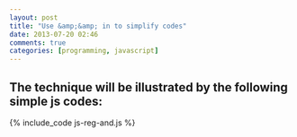 ```yaml
---
layout: post
title: "Use &amp;&amp; in to simplify codes"
date: 2013-07-20 02:46
comments: true
categories: [programming, javascript]
---
```


## The technique will be illustrated by the following simple js codes:

{% include_code js-reg-and.js %}
